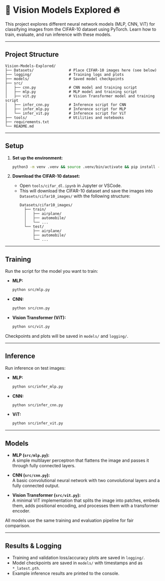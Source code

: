 # 👀 Vision Models Explored 🔥

This project explores different neural network models (MLP, CNN, ViT) for classifying images from the CIFAR-10 dataset using PyTorch. Learn how to train, evaluate, and run inference with these models.

---

## Project Structure

```
Vision-Models-Explored/
├── Datasets/                # Place CIFAR-10 images here (see below)
├── logging/                 # Training logs and plots
├── models/                  # Saved model checkpoints
├── src/
│   ├── cnn.py               # CNN model and training script
│   ├── mlp.py               # MLP model and training script
│   ├── vit.py               # Vision Transformer model and training script
│   ├── infer_cnn.py         # Inference script for CNN
│   ├── infer_mlp.py         # Inference script for MLP
│   └── infer_vit.py         # Inference script for ViT
├── tools/                   # Utilities and notebooks
├── requirements.txt
└── README.md
```

---

## Setup

1. **Set up the environment:**

   ```sh
   python3 -m venv .venv && source .venv/bin/activate && pip install -r requirements.txt
   ```

2. **Download the CIFAR-10 dataset:**

   - Open `tools/cifar_dl.ipynb` in Jupyter or VSCode.
   - This will download the CIFAR-10 dataset and save the images into `Datasets/cifar10_images/` with the following structure:
     ```
     Datasets/cifar10_images/
       ├── train/
       │   ├── airplane/
       │   ├── automobile/
       │   └── ...
       └── test/
           ├── airplane/
           ├── automobile/
           └── ...
     ```

---

## Training

Run the script for the model you want to train:

- **MLP:**
  ```sh
  python src/mlp.py
  ```

- **CNN:**
  ```sh
  python src/cnn.py
  ```

- **Vision Transformer (ViT):**
  ```sh
  python src/vit.py
  ```

Checkpoints and plots will be saved in `models/` and `logging/`.

---

## Inference

Run inference on test images:

- **MLP:**
  ```sh
  python src/infer_mlp.py
  ```

- **CNN:**
  ```sh
  python src/infer_cnn.py
  ```

- **ViT:**
  ```sh
  python src/infer_vit.py
  ```

---

## Models

- **MLP (`src/mlp.py`):**  
  A simple multilayer perceptron that flattens the image and passes it through fully connected layers.

- **CNN (`src/cnn.py`):**  
  A basic convolutional neural network with two convolutional layers and a fully connected output.

- **Vision Transformer (`src/vit.py`):**  
  A minimal ViT implementation that splits the image into patches, embeds them, adds positional encoding, and processes them with a transformer encoder.

All models use the same training and evaluation pipeline for fair comparison.

---

## Results & Logging

- Training and validation loss/accuracy plots are saved in `logging/`.
- Model checkpoints are saved in `models/` with timestamps and as `*_latest.pth`.
- Example inference results are printed to the console.
